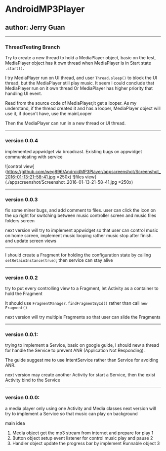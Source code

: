 # AndroidMP3Player
## author: Jerry Guan

----------------------------------------------------------------------

### ThreadTesting Branch

Try to create a new thread to hold a MediaPlayer object,
basic on the test, MediaPlayer object has it own thread
when MediaPlayer is in Start state ```.start()```.

I try MediaPlayer run on UI thread, and user ```Thread.sleep()```
to block the UI thread, but the MediaPlayer still play music.
It seem I could conclude that MediaPlayer run on it own thread
Or MediaPlayer has higher priority that handling UI event.

Read from the source code of MediaPlayer,it get a looper.
As my understand, if the thread created it and has a looper,
MediaPlayer object will use it, if doesn't have, use the mainLooper

Then the MediaPlayer can run in a new thread or UI thread.

----------------------------------------------------------------------
### version 0.0.4
implemented appwidget via broadcast. 
Existing bugs on appwidget communicating with service

![control view](https://github.com/weg896/AndroidMP3Player/appscreenshot/Screenshot_2016-01-13-21-58-41.jpg =250x) 
![files view](./appscreenshot/Screenshot_2016-01-13-21-58-41.jpg =250x) 

----------------------------------------------------------------------
### version 0.0.3 
fix some miner bugs, and add comment to files. 
user can click the icon on the up right 
for switching between music controller screen and music files folders screen

next version will try to implement appwidget so that user can control music on home screen,
implement music looping rather music stop after finish.
and update screen views

---------------------------------------------------------------------
I should create a Fragment for holding the configuration state
by calling ```setRetainInstance(true)```; then service can stay alive 

----------------------------------------------------------------------
### version 0.0.2
try to put every controlling view to a Fragment,
let Activity as a container to hold the Fragment

It should use ```FragmentManager.findFragmentById()``` 
rather than call ```new Fragment()```

next version will try multiple Fragments
so that user can slide the Fragments

----------------------------------------------------------------------

### version 0.0.1:
trying to implement a Service,
basic on google guide, I should new a thread for handle the Service
to prevent ANR (Application Not Responding).

The guide suggest me to use IntentService rather than Service
for avoiding ANR.

next version may create another Activity for start a Service,
then the exist Activity bind to the Service

----------------------------------------------------------------------

### version 0.0.0:
a media player only using one Activity and Media classes
next version will try to implement a Service 
so that music can play on background

main idea
1. Media object get the mp3 stream from internet and prepare for play 1
2. Button object setup event listener for control music play and pause 2
3. Handler object update the progress bar by implement Runnable object 3

